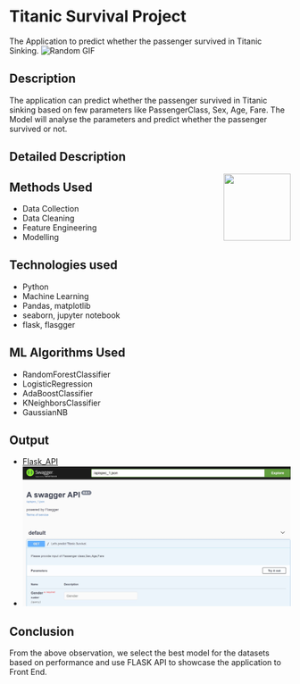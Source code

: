 
# Titanic Survival Project

The Application to predict whether the passenger survived in Titanic Sinking.
![Random GIF](https://media.giphy.com/media/OJw4CDbtu0jde/giphy.gif)

## Description

The application can predict whether the passenger survived in Titanic sinking based on few parameters like PassengerClass, Sex, Age, Fare.
The Model will analyse the parameters and predict whether the passenger survived or not.

## Detailed Description
<img align = right height = 120 width = 120 src = https://www.thesparksfoundationsingapore.org/images/logo_small.png>

## Methods Used
- Data Collection
- Data Cleaning
- Feature Engineering
- Modelling
## Technologies used
- Python
- Machine Learning
- Pandas, matplotlib
- seaborn, jupyter notebook
- flask, flasgger
## ML Algorithms Used
- RandomForestClassifier
- LogisticRegression
- AdaBoostClassifier
- KNeighborsClassifier
- GaussianNB

## Output
 - [Flask_API](http://127.0.0.1:5000/apidocs/#/default/get_)
 - ![FLASK API Screenshot](https://github.com/Jaiprakash91194/Titanic_Survival_Prediction/blob/main/FlaskAPI_Output.jpg "FLASK API Output")

## Conclusion
From the above observation, we select the best model for the datasets based on performance and use FLASK API to showcase the application to Front End.

